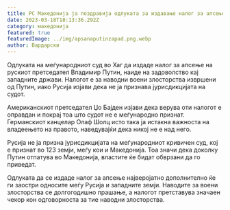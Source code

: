 ```yaml
---
title: РС Македонија ја поздравија одлуката за издавање налог за апсење на Путин
date: 2023-03-18T18:13:36.292Z
category: македонија
featured: true
featuredImage: ../img/apsanaputinzapad.png.webp
author: Вардарски
---
```


Одлуката на меѓународниот суд во Хаг да издаде налог за апсење на рускиот претседател Владимир Путин, наиде на задоволство кај западните држави. Налогот е за наводни воени злосторства извршени од Путин, иако Русија изјави дека не ја признава јурисдикцијата на судот.

Американскиот претседател Џо Бајден изјави дека верува оти налогот е оправдан и покрај тоа што судот не е меѓународно признат. Германскиот канцелар Олаф Шолц исто така ја истакна важноста на владеењето на правото, наведувајќи дека никој не е над него.

Русија не ја призна јурисдикцијата на меѓународниот кривичен суд, кој е признат во 123 земји, меѓу кои и Македонија. Тоа значи дека доколку Путин отпатува во Македонија, властите ќе бидат обврзани да го приведат.

Одлуката да се издаде налог за апсење најверојатно дополнително ќе ги заостри односите меѓу Русија и западните земји. Наводите за воени злосторства се долгогодишно прашање, а налогот претставува значаен чекор кон одговорноста за тие наводни злосторства.
